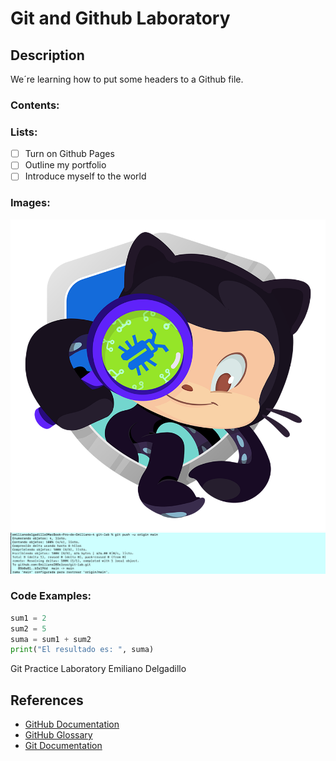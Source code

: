 # Git and Github Laboratory
<h2>Description</h2>
We´re learning how to put some headers to a Github file.
<h3>Contents:</h3>
<h3>Lists:</h3>

- [ ] Turn on Github Pages
- [ ] Outline my portfolio
- [ ] Introduce myself to the world

<h3>Images:</h3>

![Image of variant of the Github logo.](./securitocat.png)
![Image of variant of the Github logo.](./cap1.png)

<h3>Code Examples:</h3>

```python
sum1 = 2
sum2 = 5
suma = sum1 + sum2
print("El resultado es: ", suma)
```


Git Practice Laboratory
Emiliano Delgadillo 


  <h2> References</h2>
  
- [GitHub Documentation](https://docs.github.com/en)
- [GitHub Glossary](https://docs.github.com/en/get-started/learning-about-github/github-glossary)
- [Git Documentation](https://git-scm.com/doc)

